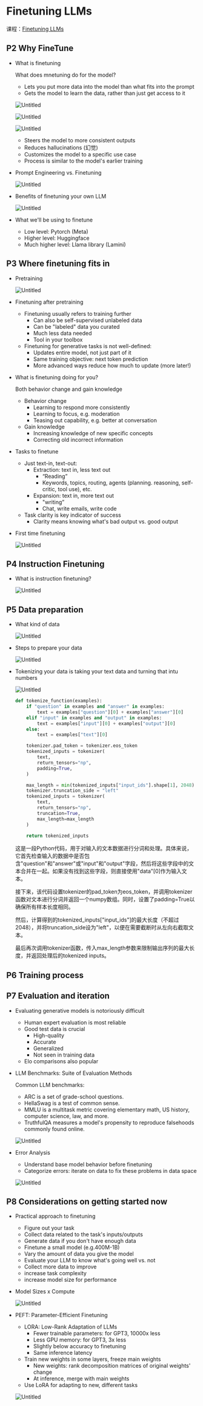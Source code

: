 # Finetuning LLMs

课程：[Finetuning LLMs](https://www.bilibili.com/video/BV1Dm4y157Dc/)

## P2 Why FineTune

- What is finetuning
    
    What does mnetuning do for the model?
    
    - Lets you put more data into the model than what fits into the prompt
    - Gets the model to learn the data, rather than just get access to it
    
    ![Untitled](Finetuning%20LLMs/Untitled.png)
    
    ![Untitled](Finetuning%20LLMs/Untitled%201.png)
    
    ![Untitled](Finetuning%20LLMs/Untitled%202.png)
    
    - Steers the model to more consistent outputs
    - Reduces hallucinations (幻觉)
    - Customizes the model to a specific use case
    - Process is similar to the model's earlier training
- Prompt Engineering vs. Finetuning
    
    ![Untitled](Finetuning%20LLMs/Untitled%203.png)
    
- Benefits of finetuning your own LLM
    
    ![Untitled](Finetuning%20LLMs/Untitled%204.png)
    
- What we'll be using to finetune
    - Low level: Pytorch (Meta)
    - Higher level: Huggingface
    - Much higher level: Llama library (Lamini)

## P3 Where finetuning fits in

- Pretraining
    
    ![Untitled](Finetuning%20LLMs/Untitled%205.png)
    
- Finetuning after pretraining
    - Finetuning usually refers to training further
        - Can also be self-supervised unlabeled data
        - Can be "labeled" data you curated
        - Much less data needed
        - Tool in your toolbox
    - Finetuning for generative tasks is not well-defined:
        - Updates entire model, not just part of it
        - Same training objective: next token prediction
        - More advanced ways reduce how much to update (more later!)
- What is finetuning doing for you?
    
    Both behavior change and gain knowledge
    
    - Behavior change
        - Learning to respond more consistently
        - Learning to focus, e.g. moderation
        - Teasing out capability, e.g. better at conversation
    - Gain knowledge
        - Increasing knowledge of new specific concepts
        - Correcting old incorrect information
- Tasks to finetune
    - Just text-in, text-out:
        - Extraction: text in, less text out
            - “Reading”
            - Keywords, topics, routing, agents (planning. reasoning, self-critic, tool use), etc.
        - Expansion: text in, more text out
            - "writing”
            - Chat, write emails, write code
    - Task clarity is key indicator of success
        - Clarity means knowing what's bad output vs. good output
- First time finetuning
    
    ![Untitled](Finetuning%20LLMs/Untitled%206.png)
    

## P4 Instruction Finetuning

- What is instruction finetuning?
    
    ![Untitled](Finetuning%20LLMs/Untitled%207.png)
    

## P5 Data preparation

- What kind of data
    
    ![Untitled](Finetuning%20LLMs/Untitled%208.png)
    
- Steps to prepare your data
    
    ![Untitled](Finetuning%20LLMs/Untitled%209.png)
    
- Tokenizing your data
is taking your text data and turning that intu numbers
    
    ![Untitled](Finetuning%20LLMs/Untitled%2010.png)
    
    ```python
    def tokenize_function(examples):
        if "question" in examples and "answer" in examples:
            text = examples["question"][0] + examples["answer"][0]
        elif "input" in examples and "output" in examples:
            text = examples["input"][0] + examples["output"][0]
        else:
            text = examples["text"][0]
    
        tokenizer.pad_token = tokenizer.eos_token
        tokenized_inputs = tokenizer(
            text,
            return_tensors="np",
            padding=True,
        )
    
        max_length = min(tokenized_inputs["input_ids"].shape[1], 2048)
        tokenizer.truncation_side = "left"
        tokenized_inputs = tokenizer(
            text,
            return_tensors="np",
            truncation=True,
            max_length=max_length
        )
        
        return tokenized_inputs
    ```
    
    这是一段Python代码，用于对输入的文本数据进行分词和处理。具体来说，它首先检查输入的数据中是否包含"question"和"answer"或"input"和"output"字段，然后将这些字段中的文本合并在一起。如果没有找到这些字段，则直接使用"data"[0]作为输入文本。
    
    接下来，该代码设置tokenizer的pad_token为eos_token，并调用tokenizer函数对文本进行分词并返回一个numpy数组。同时，设置了padding=True以确保所有样本长度相同。
    
    然后，计算得到的tokenized_inputs["input_ids"]的最大长度（不超过2048），并将truncation_side设为"left"，以便在需要截断时从左向右截取文本。
    
    最后再次调用tokenizer函数，传入max_length参数来限制输出序列的最大长度，并返回处理后的tokenized inputs。
    

## P6 Training process

## P7 Evaluation and iteration

- Evaluating generative models is notoriously difficult
    - Human expert evaluation is most reliable
    - Good test data is crucial
        - High-quality
        - Accurate
        - Generalized
        - Not seen in training data
    - Elo comparisons also popular
- LLM Benchmarks: Suite of Evaluation Methods
    
    Common LLM benchmarks:
    
    - ARC is a set of grade-school questions.
    - HellaSwag is a test of common sense.
    - MMLU is a multitask metric covering elementary math, US history, computer science, law, and more.
    - TruthfulQA measures a model's propensity to reproduce falsehoods commonly found online.
    
    ![Untitled](Finetuning%20LLMs/Untitled%2011.png)
    
- Error Analysis
    - Understand base model behavior before finetuning
    - Categorize errors: iterate on data to fix these problems  in data space
    
    ![Untitled](Finetuning%20LLMs/Untitled%2012.png)
    

## P8 Considerations on getting started now

- Practical approach to finetuning
    - Figure out your task
    - Collect data related to the task's inputs/outputs
    - Generate data if you don't have enough data
    - Finetune a small model (e.g.400M-1B)
    - Vary the amount of data you give the model
    - Evaluate your LLM to know what's going well vs. not
    - Collect more data to improve
    - increase task complexity
    - increase model size for performance
- Model Sizes x Compute
    
    ![Untitled](Finetuning%20LLMs/Untitled%2013.png)
    
- PEFT: Parameter-Efficient Finetuning
    - LORA: Low-Rank Adaptation of LLMs
        - Fewer trainable parameters: for GPT3, 10000x less
        - Less GPU memory: for GPT3, 3x less
        - Slightly below accuracy to finetuning
        - Same inference latency
    - Train new weights in some layers, freeze main weights
        - New weights: rank decomposition matrices of original weights' change
        - At inference, merge with main weights
    - Use LoRA for adapting to new, different tasks
    
    ![Untitled](Finetuning%20LLMs/Untitled%2014.png)
